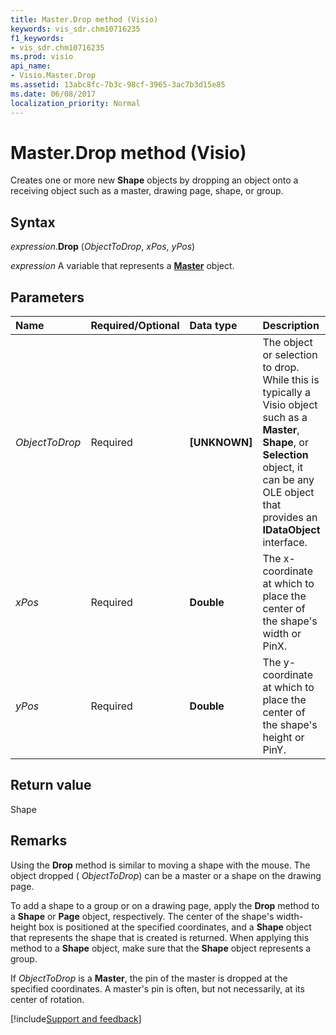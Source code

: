 ```yaml
---
title: Master.Drop method (Visio)
keywords: vis_sdr.chm10716235
f1_keywords:
- vis_sdr.chm10716235
ms.prod: visio
api_name:
- Visio.Master.Drop
ms.assetid: 13abc8fc-7b3c-98cf-3965-3ac7b3d15e85
ms.date: 06/08/2017
localization_priority: Normal
---
```



# Master.Drop method (Visio)

Creates one or more new  **Shape** objects by dropping an object onto a receiving object such as a master, drawing page, shape, or group.


## Syntax

_expression_.**Drop** (_ObjectToDrop_, _xPos_, _yPos_)

_expression_ A variable that represents a **[Master](Visio.Master.md)** object.


## Parameters

|Name|Required/Optional|Data type|Description|
|:-----|:-----|:-----|:-----|
| _ObjectToDrop_|Required| **[UNKNOWN]**|The object or selection to drop. While this is typically a Visio object such as a  **Master**, **Shape**, or **Selection** object, it can be any OLE object that provides an **IDataObject** interface.|
| _xPos_|Required| **Double**|The x-coordinate at which to place the center of the shape's width or PinX.|
| _yPos_|Required| **Double**|The y-coordinate at which to place the center of the shape's height or PinY.|

## Return value

Shape


## Remarks

Using the  **Drop** method is similar to moving a shape with the mouse. The object dropped ( _ObjectToDrop_) can be a master or a shape on the drawing page.

To add a shape to a group or on a drawing page, apply the  **Drop** method to a **Shape** or **Page** object, respectively. The center of the shape's width-height box is positioned at the specified coordinates, and a **Shape** object that represents the shape that is created is returned. When applying this method to a **Shape** object, make sure that the **Shape** object represents a group.

If  _ObjectToDrop_ is a **Master**, the pin of the master is dropped at the specified coordinates. A master's pin is often, but not necessarily, at its center of rotation.

[!include[Support and feedback](~/includes/feedback-boilerplate.md)]